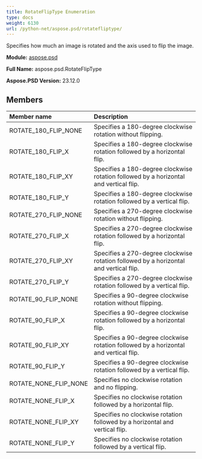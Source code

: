 ```yaml
---
title: RotateFlipType Enumeration
type: docs
weight: 6130
url: /python-net/aspose.psd/rotatefliptype/
---
```


Specifies how much an image is rotated and the axis used to flip the image.

**Module:** [aspose.psd](/psd/python-net/aspose.psd/)

**Full Name:** aspose.psd.RotateFlipType

**Aspose.PSD Version:** 23.12.0

## **Members**
| **Member name** | **Description** |
| :- | :- |
| ROTATE_180_FLIP_NONE | Specifies a 180-degree clockwise rotation without flipping. |
| ROTATE_180_FLIP_X | Specifies a 180-degree clockwise rotation followed by a horizontal flip. |
| ROTATE_180_FLIP_XY | Specifies a 180-degree clockwise rotation followed by a horizontal and vertical flip. |
| ROTATE_180_FLIP_Y | Specifies a 180-degree clockwise rotation followed by a vertical flip. |
| ROTATE_270_FLIP_NONE | Specifies a 270-degree clockwise rotation without flipping. |
| ROTATE_270_FLIP_X | Specifies a 270-degree clockwise rotation followed by a horizontal flip. |
| ROTATE_270_FLIP_XY | Specifies a 270-degree clockwise rotation followed by a horizontal and vertical flip. |
| ROTATE_270_FLIP_Y | Specifies a 270-degree clockwise rotation followed by a vertical flip. |
| ROTATE_90_FLIP_NONE | Specifies a 90-degree clockwise rotation without flipping. |
| ROTATE_90_FLIP_X | Specifies a 90-degree clockwise rotation followed by a horizontal flip. |
| ROTATE_90_FLIP_XY | Specifies a 90-degree clockwise rotation followed by a horizontal and vertical flip. |
| ROTATE_90_FLIP_Y | Specifies a 90-degree clockwise rotation followed by a vertical flip. |
| ROTATE_NONE_FLIP_NONE | Specifies no clockwise rotation and no flipping. |
| ROTATE_NONE_FLIP_X | Specifies no clockwise rotation followed by a horizontal flip. |
| ROTATE_NONE_FLIP_XY | Specifies no clockwise rotation followed by a horizontal and vertical flip. |
| ROTATE_NONE_FLIP_Y | Specifies no clockwise rotation followed by a vertical flip. |
